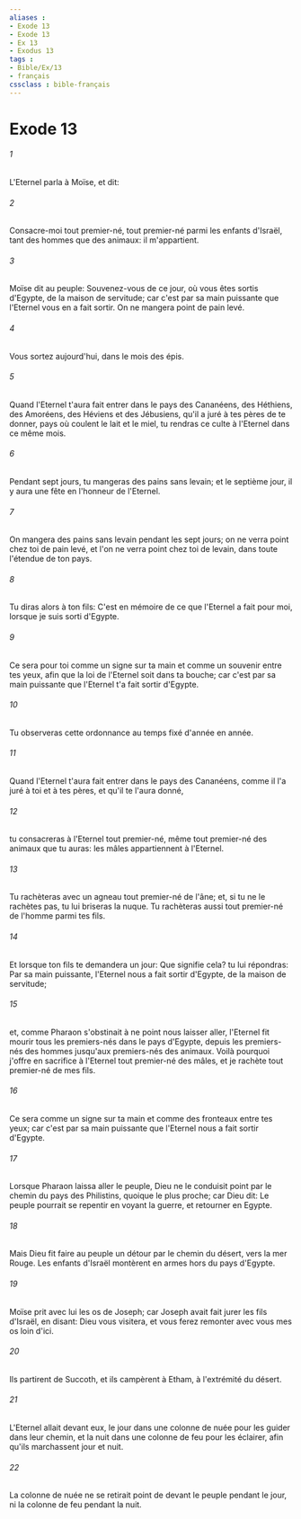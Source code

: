 ```yaml
---
aliases : 
- Exode 13
- Exode 13
- Ex 13
- Exodus 13
tags : 
- Bible/Ex/13
- français
cssclass : bible-français
---
```


# Exode 13

###### 1
L'Eternel parla à Moïse, et dit:
###### 2
Consacre-moi tout premier-né, tout premier-né parmi les enfants d'Israël, tant des hommes que des animaux: il m'appartient.
###### 3
Moïse dit au peuple: Souvenez-vous de ce jour, où vous êtes sortis d'Egypte, de la maison de servitude; car c'est par sa main puissante que l'Eternel vous en a fait sortir. On ne mangera point de pain levé.
###### 4
Vous sortez aujourd'hui, dans le mois des épis.
###### 5
Quand l'Eternel t'aura fait entrer dans le pays des Cananéens, des Héthiens, des Amoréens, des Héviens et des Jébusiens, qu'il a juré à tes pères de te donner, pays où coulent le lait et le miel, tu rendras ce culte à l'Eternel dans ce même mois.
###### 6
Pendant sept jours, tu mangeras des pains sans levain; et le septième jour, il y aura une fête en l'honneur de l'Eternel.
###### 7
On mangera des pains sans levain pendant les sept jours; on ne verra point chez toi de pain levé, et l'on ne verra point chez toi de levain, dans toute l'étendue de ton pays.
###### 8
Tu diras alors à ton fils: C'est en mémoire de ce que l'Eternel a fait pour moi, lorsque je suis sorti d'Egypte.
###### 9
Ce sera pour toi comme un signe sur ta main et comme un souvenir entre tes yeux, afin que la loi de l'Eternel soit dans ta bouche; car c'est par sa main puissante que l'Eternel t'a fait sortir d'Egypte.
###### 10
Tu observeras cette ordonnance au temps fixé d'année en année.
###### 11
Quand l'Eternel t'aura fait entrer dans le pays des Cananéens, comme il l'a juré à toi et à tes pères, et qu'il te l'aura donné,
###### 12
tu consacreras à l'Eternel tout premier-né, même tout premier-né des animaux que tu auras: les mâles appartiennent à l'Eternel.
###### 13
Tu rachèteras avec un agneau tout premier-né de l'âne; et, si tu ne le rachètes pas, tu lui briseras la nuque. Tu rachèteras aussi tout premier-né de l'homme parmi tes fils.
###### 14
Et lorsque ton fils te demandera un jour: Que signifie cela? tu lui répondras: Par sa main puissante, l'Eternel nous a fait sortir d'Egypte, de la maison de servitude;
###### 15
et, comme Pharaon s'obstinait à ne point nous laisser aller, l'Eternel fit mourir tous les premiers-nés dans le pays d'Egypte, depuis les premiers-nés des hommes jusqu'aux premiers-nés des animaux. Voilà pourquoi j'offre en sacrifice à l'Eternel tout premier-né des mâles, et je rachète tout premier-né de mes fils.
###### 16
Ce sera comme un signe sur ta main et comme des fronteaux entre tes yeux; car c'est par sa main puissante que l'Eternel nous a fait sortir d'Egypte.
###### 17
Lorsque Pharaon laissa aller le peuple, Dieu ne le conduisit point par le chemin du pays des Philistins, quoique le plus proche; car Dieu dit: Le peuple pourrait se repentir en voyant la guerre, et retourner en Egypte.
###### 18
Mais Dieu fit faire au peuple un détour par le chemin du désert, vers la mer Rouge. Les enfants d'Israël montèrent en armes hors du pays d'Egypte.
###### 19
Moïse prit avec lui les os de Joseph; car Joseph avait fait jurer les fils d'Israël, en disant: Dieu vous visitera, et vous ferez remonter avec vous mes os loin d'ici.
###### 20
Ils partirent de Succoth, et ils campèrent à Etham, à l'extrémité du désert.
###### 21
L'Eternel allait devant eux, le jour dans une colonne de nuée pour les guider dans leur chemin, et la nuit dans une colonne de feu pour les éclairer, afin qu'ils marchassent jour et nuit.
###### 22
La colonne de nuée ne se retirait point de devant le peuple pendant le jour, ni la colonne de feu pendant la nuit.
